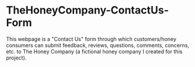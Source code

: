 # TheHoneyCompany-ContactUs-Form
This webpage is a "Contact Us" form through which customers/honey consumers can submit feedback, reviews, questions, comments, concerns, etc. to The Honey Company (a fictional honey company I created for this project).
